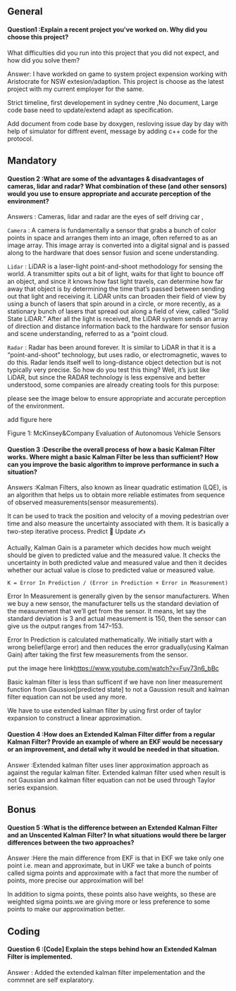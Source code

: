 ## General 
#### Question1 :Explain a recent project you've worked on. Why did you choose this project? 
What difficulties did you run into this project that you did not expect, and how did you solve them?

Answer: I have workded on game to system project expension working with Aristocrate for NSW extesion/adaption.
This project is choose as the latest project with my current employer for the same.

Strict timeline, first developement in sydney centre ,No document, Large code base need to update/extend adapt as specification.

Add document from code base by doxygen, resloving issue day by day with help of simulator for diffrent event, message by adding c++ code for the protocol.

## Mandatory 
#### Question 2 :What are some of the advantages & disadvantages of cameras, lidar and radar? What combination of these (and other sensors) would you use to ensure appropriate and accurate perception of the environment?

Answers : Cameras, lidar and radar are the eyes of self driving car ,

```Camera``` : A camera is fundamentally a sensor that grabs a bunch of color points in space and arranges them into an image, often referred to as an image array. This image array is converted into a digital signal and is passed along to the hardware that does sensor fusion and scene understanding.

```Lidar``` : LiDAR is a laser-light point-and-shoot methodology for sensing the world. A transmitter spits out a bit of light, waits for that light to bounce off an object, and since it knows how fast light travels, can determine how far away that object is by determining the time that’s passed between sending out that light and receiving it. LiDAR units can broaden their field of view by using a bunch of lasers that spin around in a circle, or more recently, as a stationary bunch of lasers that spread out along a field of view, called “Solid State LiDAR.” After all the light is received, the LiDAR system sends an array of direction and distance information back to the hardware for sensor fusion and scene understanding, referred to as a “point cloud.

```Radar``` : Radar has been around forever. It is similar to LiDAR in that it is a “point-and-shoot” technology, but uses radio, or electromagnetic, waves to do this. Radar lends itself well to long-distance object detection but is not typically very precise.
So how do you test this thing? Well, it’s just like LiDAR, but since the RADAR technology is less expensive and better understood, some companies are already creating tools for this purpose:

please see the image below to ensure appropriate and accurate perception of the environment.

add figure here

Figure 1: McKinsey&Company Evaluation of Autonomous Vehicle Sensors


#### Question 3 :Describe the overall process of how a basic Kalman Filter works. Where might a basic Kalman Filter be less than sufficient? How can you improve the basic algorithm to improve performance in such a situation?

Answers :Kalman Filters, also known as linear quadratic estimation (LQE), is an algorithm that helps us to obtain more reliable estimates from sequence of observed measurements(sensor measurements).

It can be used to track the position and velocity of a moving pedestrian over time and also measure the uncertainty associated with them. It is basically a two-step iterative process.
Predict 🤔
Update ✍️

Actually, Kalman Gain is a parameter which decides how much weight should be given to predicted value and the measured value. It checks the uncertainty in both predicted value and measured value and then it decides whether our actual value is close to predicted value or measured value.

```K = Error In Prediction / (Error in Prediction + Error in Measurement)```

Error In Measurement is generally given by the sensor manufacturers. When we buy a new sensor, the manufacturer tells us the standard deviation of the measurement that we’ll get from the sensor. It means, let say the standard deviation is 3 and actual measurement is 150, then the sensor can give us the output ranges from 147–153.

Error In Prediction is calculated mathematically. We initially start with a wrong belief(large error) and then reduces the error gradually(using Kalman Gain) after taking the first few measurements from the sensor.

put the image here link<https://www.youtube.com/watch?v=Fuy73n6_bBc>

Basic kalman filter is less than sufficent if we have non liner measurement function from Gaussion[predicted state] to not a Gaussion result and kalman filter equation can not be used any more. 

We have to use extended kalman filter by using first order of taylor expansion to construct a linear approximation.

#### Question 4 :How does an Extended Kalman Filter differ from a regular Kalman Filter? Provide an example of where an EKF would be necessary or an improvement, and detail why it would be needed in that situation.

Answer :Extended kalman filter uses liner approximation approach as against the regular kalman filter. Extended kalman filter used when result is not Gaussian and kalman filter equation can not be used through Taylor series expansion.

## Bonus 

#### Question 5 :What is the difference between an Extended Kalman Filter and an Unscented Kalman Filter? In what situations would there be larger differences between the two approaches?

Answer :Here the main difference from EKF is that in EKF we take only one point i.e. mean and approximate, but in UKF we take a bunch of points called sigma points and approximate with a fact that more the number of points, more precise our approximation will be!

In addition to sigma points, these points also have weights, so these are weighted sigma points.we are giving more or less preference to some points to make our approximation better.

## Coding

#### Question 6 :[Code] Explain the steps behind how an Extended Kalman Filter is implemented.
Answer : Added the extended kalman filter impelementation and the commnet are self explaratory.





